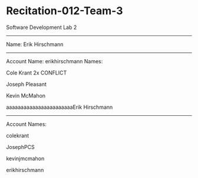 # Recitation-012-Team-3
Software Development Lab 2

-----
Name: Erik Hirschmann


-----
Account Name: erikhirschmann
Names:

Cole Krant 2x CONFLICT

Joseph Pleasant

Kevin McMahon

aaaaaaaaaaaaaaaaaaaaaaaErik Hirschmann


-----
Account Names:

colekrant

JosephPCS

kevinjmcmahon

erikhirschmann

